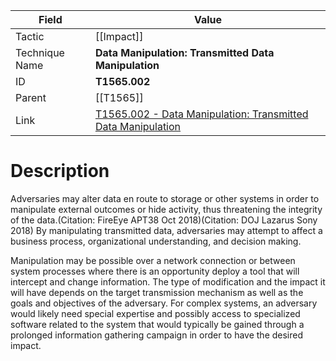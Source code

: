 
|Field|Value|
|---|---|
|Tactic|[[Impact]]|
|Technique Name|**Data Manipulation: Transmitted Data Manipulation**|
|ID|**T1565.002**|
|Parent|[[T1565]]|
|Link|[T1565.002 - Data Manipulation: Transmitted Data Manipulation](https://attack.mitre.org/techniques/T1565/002)|

# Description

Adversaries may alter data en route to storage or other systems in order to manipulate external outcomes or hide activity, thus threatening the integrity of the data.(Citation: FireEye APT38 Oct 2018)(Citation: DOJ Lazarus Sony 2018) By manipulating transmitted data, adversaries may attempt to affect a business process, organizational understanding, and decision making.

Manipulation may be possible over a network connection or between system processes where there is an opportunity deploy a tool that will intercept and change information. The type of modification and the impact it will have depends on the target transmission mechanism as well as the goals and objectives of the adversary. For complex systems, an adversary would likely need special expertise and possibly access to specialized software related to the system that would typically be gained through a prolonged information gathering campaign in order to have the desired impact.
